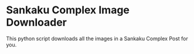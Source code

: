 # Sankaku Complex Image Downloader

This python script downloads all the images in a Sankaku Complex Post for you.
